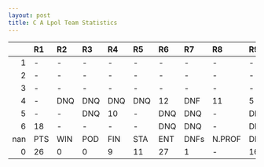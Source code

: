 ```yaml
---
layout: post 
title: C A Lpol Team Statistics
--- 
```


|     | R1   | R2   | R3   | R4   | R5   | R6   | R7   | R8     | R9   | R10   | R11   | R12   | Points   | Pos   |
|----:|:-----|:-----|:-----|:-----|:-----|:-----|:-----|:-------|:-----|:------|:------|:------|:---------|:------|
|   1 | -    | -    | -    | -    | -    | -    | -    | -      | -    | -     | -     | -     | nan      | 1.0   |
|   2 | -    | -    | -    | -    | -    | -    | -    | -      | -    | -     | -     | -     | nan      | nan   |
|   3 | -    | -    | -    | -    | -    | -    | -    | -      | -    | -     | -     | -     | nan      | nan   |
|   4 | -    | DNQ  | DNQ  | DNQ  | DNQ  | 12   | DNF  | 11     | 5    | 11    | 5     | 7     | 24.0     | nan   |
|   5 | -    | -    | DNQ  | 10   | -    | DNQ  | DNQ  | -      | DNQ  | -     | DNQ   | -     | 1.0      | 9.0   |
|   6 | 18   | -    | -    | -    | -    | DNQ  | DNQ  | -      | DNQ  | DNQ   | -     | -     | 0.0      | 18.0  |
| nan | PTS  | WIN  | POD  | FIN  | STA  | ENT  | DNFs | N.PROF | DNQ  | %FIN  | PPR   | BST   | CHA      | RNK   |
|   0 | 26   | 0    | 0    | 9    | 11   | 27   | 1    | -      | 16   | 81.8  | 0.96  | 5     | 0.0      | 22    |